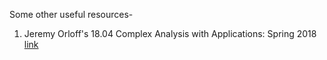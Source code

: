 Some other useful resources-
1. Jeremy Orloff's 18.04 Complex Analysis with Applications: Spring 2018 [link](https://math.mit.edu/~jorloff/18.04/index.html) 
